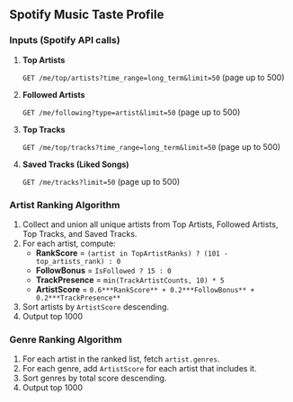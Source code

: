 ## Spotify Music Taste Profile

### Inputs (Spotify API calls)

1. **Top Artists**
    
    `GET /me/top/artists?time_range=long_term&limit=50` (page up to 500)
    
2. **Followed Artists**
    
    `GET /me/following?type=artist&limit=50` (page up to 500)
    
3. **Top Tracks**
    
    `GET /me/top/tracks?time_range=long_term&limit=50` (page up to 500)
    
4. **Saved Tracks (Liked Songs)**
    
    `GET /me/tracks?limit=50` (page up to 500)
    

### Artist Ranking Algorithm

1. Collect and union all unique artists from Top Artists, Followed Artists, Top Tracks, and Saved Tracks.
2. For each artist, compute:
    - **RankScore** = `(artist in TopArtistRanks) ? (101 - top_artists_rank) : 0`
    - **FollowBonus** = `IsFollowed ? 15 : 0`
    - **TrackPresence** = `min(TrackArtistCounts, 10) * 5`
    - **ArtistScore** = `0.6***RankScore** + 0.2***FollowBonus** + 0.2***TrackPresence**`
3. Sort artists by `ArtistScore` descending.
4. Output top 1000

### Genre Ranking Algorithm

1. For each artist in the ranked list, fetch `artist.genres`.
2. For each genre, add `ArtistScore` for each artist that includes it.
3. Sort genres by total score descending.
4. Output top 1000